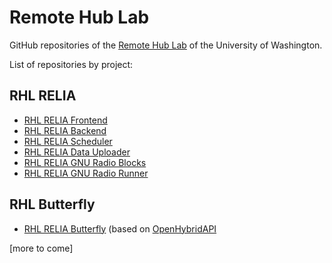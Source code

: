 Remote Hub Lab
==============

GitHub repositories of the [Remote Hub Lab](https://rhlab.ece.uw.edu) of the University of Washington.

List of repositories by project:

RHL RELIA
---------
 * [RHL RELIA Frontend](https://github.com/remotehublab/rhl-relia-cloud-frontend)
 * [RHL RELIA Backend](https://github.com/remotehublab/rhl-relia-cloud-backend)
 * [RHL RELIA Scheduler](https://github.com/remotehublab/rhl-relia-cloud-scheduler)
 * [RHL RELIA Data Uploader](https://github.com/remotehublab/rhl-relia-cloud-data-uploader)
 * [RHL RELIA GNU Radio Blocks](https://github.com/remotehublab/rhl-relia-gr-blocks)
 * [RHL RELIA GNU Radio Runner](https://github.com/remotehublab/rhl-relia-gr-runner)

RHL Butterfly
-------------
 * [RHL RELIA Butterfly](https://github.com/remotehublab/rhl-butterfly-simulation) (based on [OpenHybridAPI](https://github.com/labsland/openhybridapi)

[more to come]
